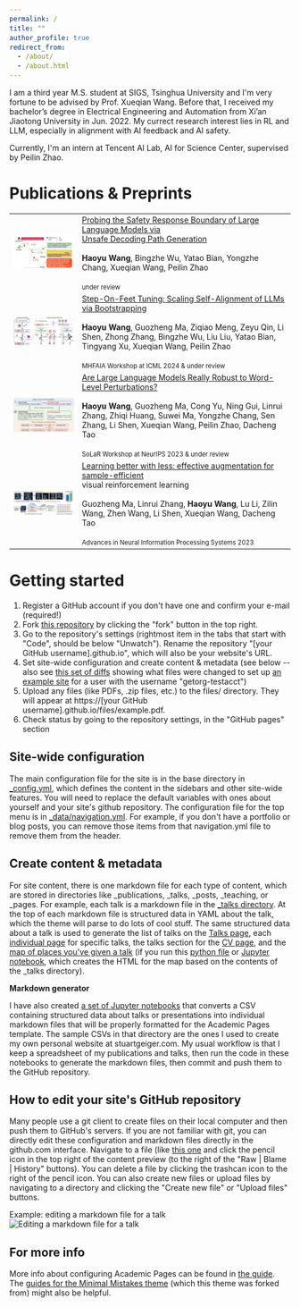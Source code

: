 ```yaml
---
permalink: /
title: ""
author_profile: true
redirect_from: 
  - /about/
  - /about.html
---
```


I am a third year M.S. student at SIGS, Tsinghua University and I'm very fortune to be advised by Prof. Xueqian Wang. Before that, I received my bachelor’s degree in Electrical Engineering and Automation from Xi’an Jiaotong University in Jun. 2022. My currect research interest lies in RL and LLM, especially in alignment with AI feedback and AI safety. 

Currently, I'm an intern at Tencent AI Lab, AI for Science Center, supervised by Peilin Zhao.



Publications & Preprints
======

<table style="border-collapse: collapse; margin: 0; border: none;">
    <tr>
    <td style="border: none;"><img src="/images/WechatIMG476.png" alt="Probing the Safety Response Boundary of Large Language Models via Unsafe Decoding Path Generation" width="400"></td>
    <td style="border: none;"><a href="https://arxiv.org/abs/2408.10668">Probing the Safety Response Boundary of Large Language Models via<br> Unsafe Decoding Path Generation</a> <br>  <br><strong>Haoyu Wang</strong>, Bingzhe Wu, Yatao Bian, Yongzhe Chang, Xueqian Wang, Peilin Zhao<br> <br> <span style="font-size: 0.8em;">under review </span> </td>
  </tr>
    <tr>
    <td style="border: none;"><img src="/images/WechatIMG475.png" alt="Step-On-Feet Tuning: Scaling Self-Alignment of LLMs via Bootstrapping" width="400"></td>
    <td style="border: none;"><a href=https://arxiv.org/abs/2402.07610>Step-On-Feet Tuning: Scaling Self-Alignment of LLMs via Bootstrapping</a> <br> <br> <strong>Haoyu Wang</strong>, Guozheng Ma, Ziqiao Meng, Zeyu Qin, Li Shen, Zhong Zhang, Bingzhe Wu, Liu Liu, Yatao Bian, Tingyang Xu, Xueqian Wang, Peilin Zhao <br> <br><span style="font-size: 0.8em;">MHFAIA Workshop at ICML 2024 & under review</span>   </td>
  </tr>
  <tr>
    <td style="border: none;"><img src="/images/WechatIMG474.png" alt="Are Large Language Models Really Robust to Word-Level Perturbations?" width="400"></td>
    <td style="border: none;"><a href="https://arxiv.org/abs/2309.11166">Are Large Language Models Really Robust to Word-Level Perturbations?</a><br> <br> <strong>Haoyu Wang</strong>, Guozheng Ma, Cong Yu, Ning Gui, Linrui Zhang, Zhiqi Huang, Suwei Ma, Yongzhe Chang, Sen Zhang, Li Shen, Xueqian Wang, Peilin Zhao, Dacheng Tao <br> <br> <span style="font-size: 0.8em;">SoLaR Workshop at NeurIPS 2023 & under review</span></td>
  </tr>
  <tr>
    <td style="border: none;"><img src="/images/nips2023.png" alt="Learning better with less: effective augmentation for sample-efficient visual reinforcement learning" width="400"></td>
    <td style="border: none;"><a href="https://proceedings.neurips.cc/paper_files/paper/2023/hash/bc26087d3f82e62044fc77752e86737e-Abstract-Conference.html">Learning better with less: effective augmentation for sample-efficient</a><br> visual reinforcement learning <br>  <br>Guozheng Ma, Linrui Zhang, <strong>Haoyu Wang</strong>,  Lu Li, Zilin Wang, Zhen Wang, Li Shen, Xueqian Wang, Dacheng Tao <br> <br><span style="font-size: 0.8em;">Advances in Neural Information Processing Systems 2023 </span> </td>
  </tr>
</table>

Getting started
======
1. Register a GitHub account if you don't have one and confirm your e-mail (required!)
1. Fork [this repository](https://github.com/academicpages/academicpages.github.io) by clicking the "fork" button in the top right. 
1. Go to the repository's settings (rightmost item in the tabs that start with "Code", should be below "Unwatch"). Rename the repository "[your GitHub username].github.io", which will also be your website's URL.
1. Set site-wide configuration and create content & metadata (see below -- also see [this set of diffs](http://archive.is/3TPas) showing what files were changed to set up [an example site](https://getorg-testacct.github.io) for a user with the username "getorg-testacct")
1. Upload any files (like PDFs, .zip files, etc.) to the files/ directory. They will appear at https://[your GitHub username].github.io/files/example.pdf.  
1. Check status by going to the repository settings, in the "GitHub pages" section

Site-wide configuration
------
The main configuration file for the site is in the base directory in [_config.yml](https://github.com/academicpages/academicpages.github.io/blob/master/_config.yml), which defines the content in the sidebars and other site-wide features. You will need to replace the default variables with ones about yourself and your site's github repository. The configuration file for the top menu is in [_data/navigation.yml](https://github.com/academicpages/academicpages.github.io/blob/master/_data/navigation.yml). For example, if you don't have a portfolio or blog posts, you can remove those items from that navigation.yml file to remove them from the header. 

Create content & metadata
------
For site content, there is one markdown file for each type of content, which are stored in directories like _publications, _talks, _posts, _teaching, or _pages. For example, each talk is a markdown file in the [_talks directory](https://github.com/academicpages/academicpages.github.io/tree/master/_talks). At the top of each markdown file is structured data in YAML about the talk, which the theme will parse to do lots of cool stuff. The same structured data about a talk is used to generate the list of talks on the [Talks page](https://academicpages.github.io/talks), each [individual page](https://academicpages.github.io/talks/2012-03-01-talk-1) for specific talks, the talks section for the [CV page](https://academicpages.github.io/cv), and the [map of places you've given a talk](https://academicpages.github.io/talkmap.html) (if you run this [python file](https://github.com/academicpages/academicpages.github.io/blob/master/talkmap.py) or [Jupyter notebook](https://github.com/academicpages/academicpages.github.io/blob/master/talkmap.ipynb), which creates the HTML for the map based on the contents of the _talks directory).

**Markdown generator**

I have also created [a set of Jupyter notebooks](https://github.com/academicpages/academicpages.github.io/tree/master/markdown_generator
) that converts a CSV containing structured data about talks or presentations into individual markdown files that will be properly formatted for the Academic Pages template. The sample CSVs in that directory are the ones I used to create my own personal website at stuartgeiger.com. My usual workflow is that I keep a spreadsheet of my publications and talks, then run the code in these notebooks to generate the markdown files, then commit and push them to the GitHub repository.

How to edit your site's GitHub repository
------
Many people use a git client to create files on their local computer and then push them to GitHub's servers. If you are not familiar with git, you can directly edit these configuration and markdown files directly in the github.com interface. Navigate to a file (like [this one](https://github.com/academicpages/academicpages.github.io/blob/master/_talks/2012-03-01-talk-1.md) and click the pencil icon in the top right of the content preview (to the right of the "Raw | Blame | History" buttons). You can delete a file by clicking the trashcan icon to the right of the pencil icon. You can also create new files or upload files by navigating to a directory and clicking the "Create new file" or "Upload files" buttons. 

Example: editing a markdown file for a talk
![Editing a markdown file for a talk](/images/editing-talk.png)

For more info
------
More info about configuring Academic Pages can be found in [the guide](https://academicpages.github.io/markdown/). The [guides for the Minimal Mistakes theme](https://mmistakes.github.io/minimal-mistakes/docs/configuration/) (which this theme was forked from) might also be helpful.
